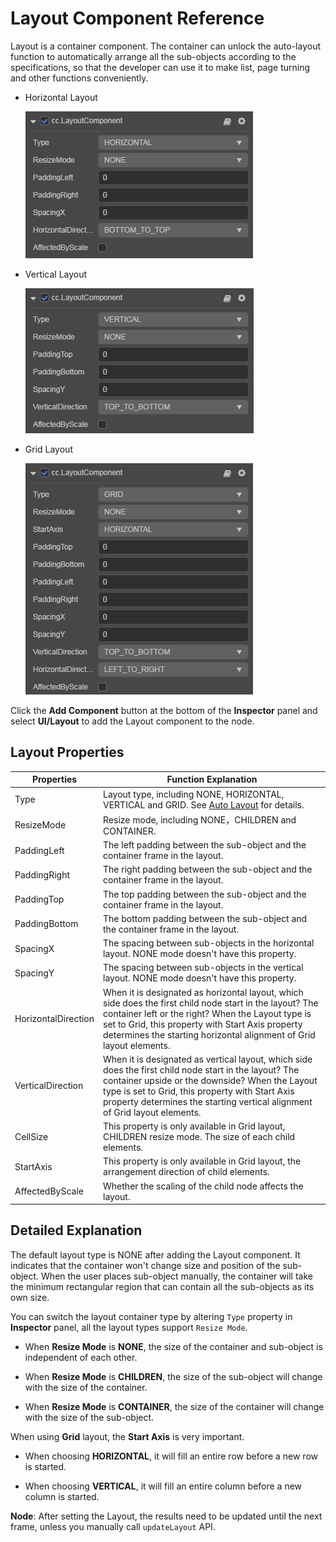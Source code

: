# Layout Component Reference

Layout is a container component. The container can unlock the auto-layout function to automatically arrange all the sub-objects according to the specifications, so that the developer can use it to make list, page turning and other functions conveniently.

- Horizontal Layout

  ![horizontal-layout.png](layout/horizontal-layout.png)

- Vertical Layout

  ![vertical-layout.png](layout/vertical-layout.png)

- Grid Layout

  ![grid-layout.png](layout/grid-layout.png)

Click the **Add Component** button at the bottom of the **Inspector** panel and select **UI/Layout** to add the Layout component to the node.

## Layout Properties

| Properties           | Function Explanation      |
| --------------       | -----------   |
| Type                 | Layout type, including NONE, HORIZONTAL, VERTICAL and GRID. See [Auto Layout](../engine/auto-layout.md) for details. |
| ResizeMode           | Resize mode, including NONE，CHILDREN and CONTAINER. |
| PaddingLeft          | The left padding between the sub-object and the container frame in the layout. |
| PaddingRight         | The right padding between the sub-object and the container frame in the layout. |
| PaddingTop           | The top padding between the sub-object and the container frame in the layout. |
| PaddingBottom        | The bottom padding between the sub-object and the container frame in the layout. |
| SpacingX             | The spacing between sub-objects in the horizontal layout. NONE mode doesn't have this property. |
| SpacingY             | The spacing between sub-objects in the vertical layout. NONE mode doesn't have this property. |
| HorizontalDirection | When it is designated as horizontal layout, which side does the first child node start in the layout? The container left or the right? When the Layout type is set to Grid, this property with Start Axis property determines the starting horizontal alignment of Grid layout elements. |
| VerticalDirection   | When it is designated as vertical layout, which side does the first child node start in the layout? The container upside or the downside? When the Layout type is set to Grid, this property with Start Axis property determines the starting vertical alignment of Grid layout elements. |
| CellSize            | This property is only available in Grid layout, CHILDREN resize mode. The size of each child elements. |
| StartAxis           | This property is only available in Grid layout, the arrangement direction of child elements. |
| AffectedByScale    | Whether the scaling of the child node affects the layout.  |

## Detailed Explanation

The default layout type is NONE after adding the Layout component. It indicates that the container won't change size and position of the sub-object. When the user places sub-object manually, the container will take the minimum rectangular region that can contain all the sub-objects as its own size.

You can switch the layout container type by altering `Type` property in **Inspector** panel, all the layout types support `Resize Mode`.

- When **Resize Mode** is **NONE**, the size of the container and sub-object is independent of each other.

- When **Resize Mode** is **CHILDREN**, the size of the sub-object will change with the size of the container.

- When **Resize Mode** is **CONTAINER**, the size of the container will change with the size of the sub-object.

When using **Grid** layout, the **Start Axis** is very important.

- When choosing **HORIZONTAL**, it will fill an entire row before a new row is started.

- When choosing **VERTICAL**, it will fill an entire column before a new column is started.

**Node**: After setting the Layout, the results need to be updated until the next frame, unless you manually call `updateLayout` API.
